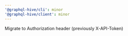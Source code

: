 ```yaml
---
'@graphql-hive/cli': minor
'@graphql-hive/client': minor
---
```


Migrate to Authorization header (previously X-API-Token)
